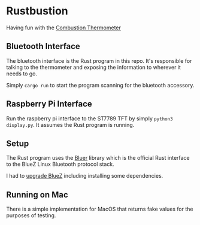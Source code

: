 # Rustbustion

Having fun with the [Combustion Thermometer](https://combustion.inc/)

## Bluetooth Interface

The bluetooth interface is the Rust program in this repo. It's responsible for talking to the thermometer and exposing the information to wherever it needs to go.

Simply `cargo run` to start the program scanning for the bluetooth accessory.

## Raspberry Pi Interface

Run the raspberry pi interface to the ST7789 TFT by simply `python3 display.py`. It assumes the Rust program is running.

## Setup

The Rust program uses the [Bluer](https://docs.rs/bluer) library which is the official Rust interface to the BlueZ Linux Bluetooth protocol stack.

I had to [upgrade BlueZ](https://scribles.net/updating-bluez-on-raspberry-pi-from-5-43-to-5-50/) including installing some dependencies.

## Running on Mac

There is a simple implementation for MacOS that returns fake values for the purposes of testing.
